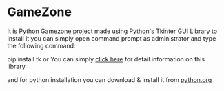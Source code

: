# GameZone
It is Python Gamezone project made using Python's Tkinter GUI Library 
to Install it you can simply open command prompt as administrator
and type the following command:


pip install tk
or You can simply [click here](https://docs.python.org/3/library/tkinter.html) for detail information on this library 



and for python installation you can download & install it from [python.org](https://www.python.org/downloads/)
